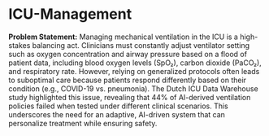 # ICU-Management

**Problem Statement:**
Managing mechanical ventilation in the ICU is a high-stakes balancing act. Clinicians must constantly adjust ventilator setting such as oxygen concentration and airway pressure  based on a flood of patient data, including blood oxygen levels (SpO₂), carbon dioxide (PaCO₂), and respiratory rate. 
However, relying on generalized protocols often leads to suboptimal care because patients respond differently based on their condition (e.g., COVID-19 vs. pneumonia). 
The Dutch ICU Data Warehouse study highlighted this issue, revealing that 44% of AI-derived ventilation policies failed when tested under different clinical scenarios. This underscores the need for an adaptive, AI-driven system that can personalize treatment while ensuring safety.



